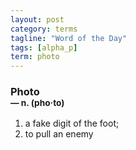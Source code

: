 ```yaml
---
layout: post
category: terms
tagline: "Word of the Day"
tags: [alpha_p]
term: photo
---
```


<h3>Photo<br/> <small>&mdash; n. (pho<span>&middot;</span>to)</small></h3>
<p><ol>
<li>a fake digit of the foot;</li>
<li>to pull an enemy</li>
</ol></p>
